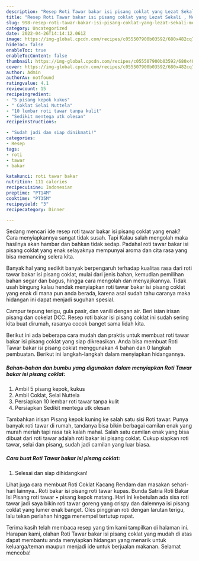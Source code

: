 ```yaml
---
description: "Resep Roti Tawar bakar isi pisang coklat yang Lezat Sekali , Menggugah Selera"
title: "Resep Roti Tawar bakar isi pisang coklat yang Lezat Sekali , Menggugah Selera"
slug: 998-resep-roti-tawar-bakar-isi-pisang-coklat-yang-lezat-sekali-menggugah-selera
category: Uncategorized
date: 2022-04-26T14:14:12.061Z
image: https://img-global.cpcdn.com/recipes/c055507900b03592/680x482cq70/roti-tawar-bakar-isi-pisang-coklat-foto-resep-utama.jpg
hideToc: false
enableToc: true
enableTocContent: false
thumbnail: https://img-global.cpcdn.com/recipes/c055507900b03592/680x482cq70/roti-tawar-bakar-isi-pisang-coklat-foto-resep-utama.jpg
cover: https://img-global.cpcdn.com/recipes/c055507900b03592/680x482cq70/roti-tawar-bakar-isi-pisang-coklat-foto-resep-utama.jpg
author: Admin
authorAv: notfound
ratingvalue: 4.1
reviewcount: 15
recipeingredient:
- "5 pisang kepok kukus"
- " Coklat Selai Nuttela"
- "10 lembar roti tawar tanpa kulit"
- "Sedikit mentega utk olesan"
recipeinstructions:

- "Sudah jadi dan siap dinikmati!"
categories:
- Resep
tags:
- roti
- tawar
- bakar

katakunci: roti tawar bakar 
nutrition: 111 calories
recipecuisine: Indonesian
preptime: "PT14M"
cooktime: "PT35M"
recipeyield: "3"
recipecategory: Dinner

---
```



Sedang mencari ide resep roti tawar bakar isi pisang coklat yang enak? Cara menyiapkannya sangat tidak susah. Tapi Kalau salah mengolah maka hasilnya akan hambar dan bahkan tidak sedap. Padahal roti tawar bakar isi pisang coklat yang enak selayaknya mempunyai aroma dan cita rasa yang bisa memancing selera kita.


Banyak hal yang sedikit banyak berpengaruh terhadap kualitas rasa dari roti tawar bakar isi pisang coklat, mulai dari jenis bahan, kemudian pemilihan bahan segar dan bagus, hingga cara mengolah dan menyajikannya. Tidak usah bingung kalau hendak menyiapkan roti tawar bakar isi pisang coklat yang enak di mana pun anda berada, karena asal sudah tahu caranya maka hidangan ini dapat menjadi suguhan spesial.

Campur tepung terigu, gula pasir, dan vanili dengan air. Beri isian irisan pisang dan cokelat DCC. Resep roti bakar isi pisang coklat ini sudah sering kita buat dirumah, rasanya cocok banget sama lidah kita.


Berikut ini ada beberapa cara mudah dan praktis untuk membuat roti tawar bakar isi pisang coklat yang siap dikreasikan. Anda bisa membuat Roti Tawar bakar isi pisang coklat menggunakan 4 bahan dan 0 langkah pembuatan. Berikut ini langkah-langkah dalam menyiapkan hidangannya.

<!--inarticleads1-->

##### Bahan-bahan dan bumbu yang digunakan dalam menyiapkan Roti Tawar bakar isi pisang coklat:

1. Ambil 5 pisang kepok, kukus
1. Ambil  Coklat, Selai Nuttela
1. Persiapkan 10 lembar roti tawar tanpa kulit
1. Persiapkan Sedikit mentega utk olesan


Tambahkan irisan Pisang kepok kuning ke salah satu sisi Roti tawar. Punya banyak roti tawar di rumah, tandanya bisa bikin berbagai camilan enak yang murah meriah tapi rasa tak kalah mahal. Salah satu camilan enak yang bisa dibuat dari roti tawar adalah roti bakar isi pisang coklat. Cukup siapkan roti tawar, selai dan pisang, sudah jadi camilan yang luar biasa. 

<!--inarticleads2-->

##### Cara buat Roti Tawar bakar isi pisang coklat:


1. Selesai dan siap dihidangkan!

Lihat juga cara membuat Roti Coklat Kacang Rendam dan masakan sehari-hari lainnya.. Roti bakar isi pisang roti tawar kupas. Bunda Satria Roti Bakar Isi Pisang roti tawar • pisang kepok matang. Hari ini kebetulan ada sisa roti tawar jadi saya bikin roti tawar goreng yang crispy dan dalemnya isi pisang coklat yang lumer enak banget. Oles pinggiran roti dengan larutan terigu, lalu tekan perlahan hingga menempel tertutup rapat. 

Terima kasih telah membaca resep yang tim kami tampilkan di halaman ini. Harapan kami, olahan Roti Tawar bakar isi pisang coklat yang mudah di atas dapat membantu anda menyiapkan hidangan yang menarik untuk keluarga/teman maupun menjadi ide untuk berjualan makanan. Selamat mencoba!
